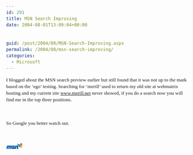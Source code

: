 ```yaml
---
id: 291
title: MSN Search Improving
date: 2004-08-01T13:09:04+00:00


guid: /post/2004/08/MSN-Search-Improving.aspx
permalink: /2004/08/msn-search-improving/
categories:
  - Microsoft
---
```



<div class=Section1>

<p class=MsoNormal><span style='font-size:10.0pt;font-family:Verdana'>I blogged
about the MSN search preview earlier but still found that it was not up to the
mark based on the &#8216;ego&#8217; testing. Searching for &#8216;merill&#8217;
used to return my old site at webmatrix hosting and my current site <a
href="https://merill.net/">www.merill.net</a> never showed, if you do a
search now you will find me in the top three positions. </span></p>

<p class=MsoNormal><span style='font-size:10.0pt;font-family:Verdana'>&nbsp;</span></p>

<p class=MsoNormal><span style='font-size:10.0pt;font-family:Verdana'>So Google
you better watch out.</span></p>

<p class=MsoNormal><span style='font-size:10.0pt;font-family:Verdana'>&nbsp;</span></p>

<p class=MsoNormal><span style='font-size:10.0pt;font-family:Verdana'><img
border=0 width=45 height=16 src="/wp-content/uploads/contentbinary/image001.gif">&nbsp;</span></p>

</div>

